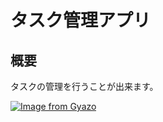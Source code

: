 # タスク管理アプリ

## 概要
タスクの管理を行うことが出来ます。


[![Image from Gyazo](https://i.gyazo.com/f600109c2a77c4c579a75257a5e83581.gif)](https://gyazo.com/f600109c2a77c4c579a75257a5e83581)




